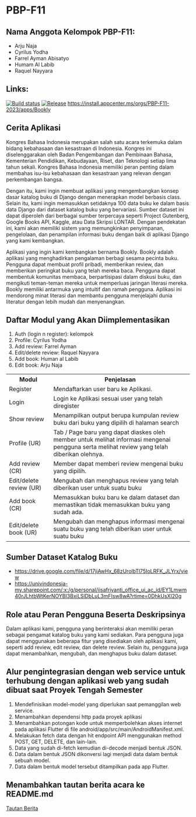 # PBP-F11

## Nama Anggota Kelompok PBP-F11:
- Arju Naja
- Cyrilus Yodha
- Farrel Ayman Abisatyo
- Humam Al Labib
- Raquel Nayyara

## Links: 
[![Build status](https://build.appcenter.ms/v0.1/apps/c0c13a2b-ec57-4ba3-946e-7ed6a2f1f1ca/branches/main/badge)](https://appcenter.ms)
[![Release](https://github.com/pbp-f11/bookly_mobile/actions/workflows/release.yml/badge.svg)](https://github.com/pbp-f11/bookly_mobile/actions/workflows/release.yml)
https://install.appcenter.ms/orgs/PBP-F11-2023/apps/Bookly

## Cerita Aplikasi

Kongres Bahasa Indonesia merupakan salah satu acara terkemuka dalam bidang kebahasaan dan kesastraan di Indonesia. Kongres ini diselenggarakan oleh Badan Pengembangan dan Pembinaan Bahasa, Kementerian Pendidikan, Kebudayaan, Riset, dan Teknologi setiap lima tahun sekali. Kongres Bahasa Indonesia memiliki peran penting dalam membahas isu-isu kebahasaan dan kesastraan yang relevan dengan perkembangan bangsa.

Dengan itu, kami ingin membuat aplikasi yang mengembangkan konsep dasar katalog buku di Django dengan menerapkan model berbasis class. Selain itu, kami ingin memasukkan setidaknya 100 data buku ke dalam basis data Django dari dataset katalog buku yang bervariasi. Sumber dataset ini dapat diperoleh dari berbagai sumber terpercaya seperti Project Gutenberg, Google Books API, Kaggle, atau Data Skripsi LONTAR. Dengan pendekatan ini, kami akan memiliki sistem yang memungkinkan penyimpanan, pengelolaan, dan penampilan informasi buku dengan baik di aplikasi Django yang kami kembangkan. 

Aplikasi yang ingin kami kembangkan bernama Bookly. Bookly adalah aplikasi yang menghadirkan pengalaman berbagi sesama pecinta buku. Pengguna dapat membuat profil pribadi, memberikan review, dan memberikan peringkat buku yang telah mereka baca. Pengguna dapat membentuk komunitas membaca, berpartisipasi dalam diskusi buku, dan mengikuti teman-teman mereka untuk memperluas jaringan literasi mereka. Bookly memiliki antarmuka yang intuitif dan ramah pengguna. Aplikasi ini mendorong minat literasi dan membantu pengguna menjelajahi dunia literatur dengan lebih mudah dan menyenangkan.

## Daftar Modul yang Akan Diimplementasikan
1. Auth (login n register): kelompok
2. Profile: Cyrilus Yodha
3. Add review: Farrel Ayman
4. Edit/delete review: Raquel Nayyara
5. Add book: Human al Labib
6. Edit book: Arju Naja

<table>
  <tr>
    <th>
      Modul
    </th>
    <th>
      Penjelasan
    </th>
  </tr>
  <tr>
    <td>
      Register
    </td>
    <td>
      Mendaftarkan user baru ke Aplikasi.
    </td>
  </tr>
  <tr>
    <td>
      Login
    </td>
    <td>
      Login ke Aplikasi sesuai user yang telah diregister
    </td>
  </tr>
  <tr>
    <td>
      Show review
    </td>
    <td>
      Menampilkan output berupa kumpulan review buku dari buku yang dipilih di halaman search
    </td>
  </tr>
  <tr>
    <td>
      Profile (UR)
    </td>
    <td>
      Tab / Page baru yang dapat diaskes oleh member untuk melihat informasi mengenai pengguna serta melihat review yang telah diberikan olehnya.
    </td>
  </tr>
  <tr>
    <td>
      Add review (CR)
    </td>
    <td>
      Member dapat memberi review mengenai buku yang dipilih.
    </td>
  </tr>
  <tr>
    <td>
      Edit/delete review (UR)
    </td>
    <td>
      Mengubah dan menghapus review yang telah diberikan user untuk suatu buku
    </td>
  </tr>
  <tr>
    <td>
      Add book (CR)
    </td>
    <td>
      Memasukkan buku baru ke dalam dataset dan memastikan tidak memasukkan buku yang sudah ada.
    </td>
  </tr>
  <tr>
    <td>
      Edit/delete book (UR)
    </td>
    <td>
      Mengubah dan menghapus informasi mengenai suatu buku yang telah diberikan user untuk suatu buku
    </td>
  </tr>
</table>

## Sumber Dataset Katalog Buku
- https://drive.google.com/file/d/17jiAwHx_68zUrolbTl75IoLRFK_JLYrx/view
- https://univindonesia-my.sharepoint.com/:x:/g/personal/iisafriyanti_office_ui_ac_id/EY1Lmwm40rJLhtbWtKerNOYBI3BxiLSlDbLuL3mFIsw8wA?rtime=0DhkUsXI20g

## Role atau Peran Pengguna Beserta Deskripsinya
Dalam aplikasi kami, pengguna yang berinteraksi akan memiliki peran sebagai pengamat katalog buku yang kami sediakan. Para pengguna juga dapat menggunakan beberapa fitur yang disediakan oleh aplikasi kami, seperti add review, edit review, dan delete review. Selain itu, pengguna juga dapat menambahkan, mengubah, dan menghapus buku dalam dataset.

## Alur pengintegrasian dengan web service untuk terhubung dengan aplikasi web yang sudah dibuat saat Proyek Tengah Semester
1. Mendefinisikan model-model yang diperlukan saat pemanggilan web service.
2. Menambahkan dependensi http pada proyek aplikasi
3. Menambahkan potongan kode untuk memperbolehkan akses internet pada aplikasi Flutter di file android/app/src/main/AndroidManifest.xml.
4. Melakukan fetch data dengan hit endpoint API menggunakan method POST, GET, DELETE, dan lain-lain.
5. Data yang sudah di-fetch kemudian di-decode menjadi bentuk JSON.
6. Data dalam bentuk JSON dikonversi lagi menjadi data dalam bentuk sebuah model.
7. Data dalam bentuk model tersebut ditampilkan pada app Flutter.

## Menambahkan tautan berita acara ke README.md
[Tautan Berita](https://docs.google.com/spreadsheets/d/1iMTYbRv7P_zatXg2rPocMPP-_elBeP-Q/edit#gid=1894349254)
